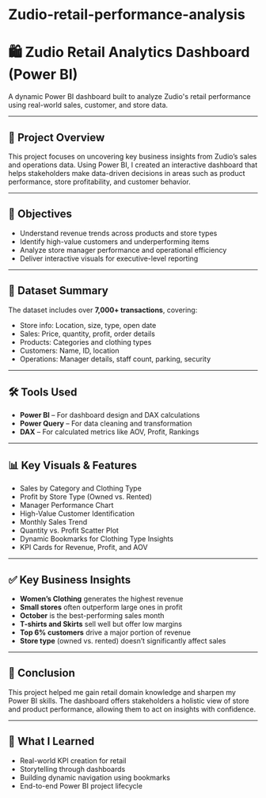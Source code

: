 # Zudio-retail-performance-analysis

# 🛍️ Zudio Retail Analytics Dashboard (Power BI)

A dynamic Power BI dashboard built to analyze Zudio's retail performance using real-world sales, customer, and store data.

---

## 📌 Project Overview

This project focuses on uncovering key business insights from Zudio’s sales and operations data. Using Power BI, I created an interactive dashboard that helps stakeholders make data-driven decisions in areas such as product performance, store profitability, and customer behavior.

---

## 🧠 Objectives

- Understand revenue trends across products and store types  
- Identify high-value customers and underperforming items  
- Analyze store manager performance and operational efficiency  
- Deliver interactive visuals for executive-level reporting  

---

## 📂 Dataset Summary

The dataset includes over **7,000+ transactions**, covering:

- Store info: Location, size, type, open date  
- Sales: Price, quantity, profit, order details  
- Products: Categories and clothing types  
- Customers: Name, ID, location  
- Operations: Manager details, staff count, parking, security  

---

## 🛠️ Tools Used

- **Power BI** – For dashboard design and DAX calculations  
- **Power Query** – For data cleaning and transformation  
- **DAX** – For calculated metrics like AOV, Profit, Rankings  

---

## 📊 Key Visuals & Features

- Sales by Category and Clothing Type  
- Profit by Store Type (Owned vs. Rented)  
- Manager Performance Chart  
- High-Value Customer Identification  
- Monthly Sales Trend  
- Quantity vs. Profit Scatter Plot  
- Dynamic Bookmarks for Clothing Type Insights  
- KPI Cards for Revenue, Profit, and AOV  

---

## ✅ Key Business Insights

- **Women’s Clothing** generates the highest revenue  
- **Small stores** often outperform large ones in profit  
- **October** is the best-performing sales month  
- **T-shirts and Skirts** sell well but offer low margins  
- **Top 6% customers** drive a major portion of revenue  
- **Store type** (owned vs. rented) doesn’t significantly affect sales  

---

## 📌 Conclusion

This project helped me gain retail domain knowledge and sharpen my Power BI skills. The dashboard offers stakeholders a holistic view of store and product performance, allowing them to act on insights with confidence.

---

## 🎯 What I Learned

- Real-world KPI creation for retail  
- Storytelling through dashboards  
- Building dynamic navigation using bookmarks  
- End-to-end Power BI project lifecycle  
